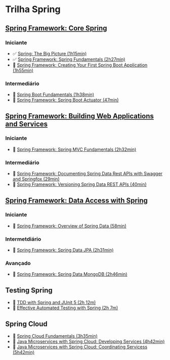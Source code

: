# Trilha Spring

## [Spring Framework: Core Spring](https://app.pluralsight.com/paths/skills/spring-framework-core-spring)

### Iniciante
- :white_check_mark: [Spring: The Big Picture (1h15min)](https://app.pluralsight.com/library/courses/spring-big-picture/table-of-contents)
- :white_check_mark: [Spring Framework: Spring Fundamentals (2h27min)](https://app.pluralsight.com/library/courses/spring-framework-spring-fundamentals/table-of-contents)
- :black_square_button: [Spring Framework: Creating Your First Spring Boot Application (1h55min)](https://app.pluralsight.com/library/courses/creating-first-spring-boot-application/table-of-contents)

### Intermediário
- :black_square_button: [Spring Boot Fundamentals (1h38min)](https://app.pluralsight.com/library/courses/spring-boot-fundamentals/table-of-contents)
- :black_square_button: [Spring Framework: Spring Boot Actuator (47min)](https://app.pluralsight.com/library/courses/spring-framework-spring-boot-actuator/table-of-contents)

## [Spring Framework: Building Web Applications and Services](https://app.pluralsight.com/paths/skill/spring-framework-building-web-applications-and-services)

### Iniciante
- :black_square_button: [Spring Framework: Spring MVC Fundamentals (2h32min)](https://app.pluralsight.com/library/courses/spring-framework-spring-fundamentals/table-of-contents)

### Intermediário
- :black_square_button: [Spring Framework: Documenting Spring Data Rest APIs with Swagger and Springfox (29min)](https://app.pluralsight.com/library/courses/spring-framework-spring-fundamentals/table-of-contents)
- :black_square_button: [Spring Framework: Versioning Spring Data REST APIs (40min)](https://app.pluralsight.com/library/courses/spring-framework-spring-fundamentals/table-of-contents)

## [Spring Framework: Data Access with Spring](https://app.pluralsight.com/paths/skills/spring-framework-data-access-with-spring)

### Iniciante
- :black_square_button:  [Spring Framework: Overview of Spring Data (58min)](https://app.pluralsight.com/library/courses/spring-framework-overview-spring-data/table-of-contents)

### Intermetdiário
- :black_square_button:  [Spring Framework: Spring Data JPA (2h31min)](https://app.pluralsight.com/library/courses/spring-framework-overview-spring-data/table-of-contents)

### Avançado
- :black_square_button: [Spring Framework: Spring Data MongoDB (2h46min)](https://app.pluralsight.com/library/courses/spring-framework-overview-spring-data/table-of-contents)

## Testing Spring  

- :black_square_button: [TDD with Spring and JUnit 5 (2h 12m)](https://app.pluralsight.com/library/courses/tdd-spring-junit5/table-of-contents)
- :black_square_button: [Effective Automated Testing with Spring (2h 7m)](https://app.pluralsight.com/library/courses/effective-testing-with-spring/table-of-contents)

## Spring Cloud  

- :black_square_button:  [Spring Cloud Fundamentals (3h35min)](https://app.pluralsight.com/library/courses/spring-cloud-fundamentals/table-of-contents)
- :black_square_button:  [Java Microservices with Spring Cloud: Developing Services (4h42min)](https://app.pluralsight.com/library/courses/java-microservices-spring-cloud-developing-services/table-of-contents)
- :black_square_button:  [Java Microservices with Spring Cloud: Coordinating Servicess (5h42min)](https://app.pluralsight.com/library/courses/java-microservices-spring-cloud-coordinating-services/table-of-contents)